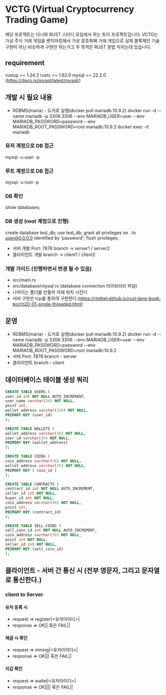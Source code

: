 # VCTG (Virtual Cryptocurrency Trading Game)

해당 프로젝트는 다나와 RUST 스터디 모임에서 하는 토이 프로젝트입니다.
VCTG는 가상 주식 거래 게임을 벤치마킹해서 가상 암호화폐 거래 게임으로
실제 블록체인 기술 구현이 아닌 비슷하게 구현만 하는거고 주 목적은 RUST 문법 익히는데 있습니다.

## requirement
rustup == 1.24.3
rustc  == 1.62.0
mysql  == 22.2.0 (https://docs.rs/mysql/latest/mysql/)

## 개발 시 필요 내용
- RDBMS(maria) - 도커로 실행(docker pull mariadb:10.9.2)
docker run -d --name mariadb -p 3306:3306 --env MARIADB_USER=user --env MARIADB_PASSWORD=password --env MARIADB_ROOT_PASSWORD=root mariadb:10.9.2
docker exec -it mariadb

### 유저 계정으로 DB 접근
mysql -u user -p
### 루트 계정으로 DB 접근
mysql -u root -p
### DB 확인
show databases;
### DB 생성 (root 계정으로 진행)
create database test_db;
use test_db;
grant all privileges on *.* to user@0.0.0.0 identified by 'password';
flush privileges;

- 서버 개발
Port: 7878
branch -> server1 / server2
- 클라이언트 개발
branch -> client1 / client2

### 개발 가이드 (진행하면서 변경 될 수 있음)
- src/main.rs 
- src/database/mysql.rs (database connection 라이브러리 파일)
- 나머지는 폴더를 만들어 아래 위치 시킨다
- 서버 구현은 tcp를 통하여 구현한다.(https://rinthel.github.io/rust-lang-book-ko/ch20-01-single-threaded.html)

## 운영
- RDBMS(maria) - 도커로 실행(docker pull mariadb:10.9.2)
docker run -d --name mariadb -p 3306:3306 --env MARIADB_USER=user --env MARIADB_PASSWORD=password --env MARIADB_ROOT_PASSWORD=root mariadb:10.9.2
- 서버
Port: 7878
branch - server
- 클라이언트
branch - client

## 데이터베이스 테이블 생성 쿼리
```sql
CREATE TABLE USERS (
user_id int NOT NULL AUTO_INCREMENT,
user_name varchar(36) NOT NULL,
point int,
wallet_address varchar(350) NOT NULL,
PRIMARY KEY (user_id)
);

CREATE TABLE WALLETS (
wallet_address varchar(36) NOT NULL,
user_id varchar(36) NOT NULL,
PRIMARY KEY (wallet_address)
);

CREATE TABLE COINS (
coin_address varchar(36) NOT NULL,
wallet_address varchar(36) NOT NULL,
PRIMARY KEY ( coin_id )
);

CREATE TABLE CONTRACTS (
contract_id int NOT NULL AUTO_INCREMENT,
seller_id int NOT NULL,
buyer_id int NOT NULL,
coin_address varchar(36) NOT NULL,
point int,
PRIMARY KEY (contract_id)
);

CREATE TABLE SELL_COINS (
sell_coin_id int NOT NULL AUTO_INCREMENT,
coin_address varchar(36) NOT NULL,
point int NOT NULL,
seller_id int NOT NULL,
PRIMARY KEY (sell_coin_id)
);
```

## 클라이언트 - 서버 간 통신 시 (전부 영문자, 그리고 문자열로 통신한다.)

### client to Server
#### 유저 등록 시 
- request => register|<유저아이디>|
- response => OK|<message>| 혹은 FAIL|<message>| 
#### 채굴 시 확인
- request => mining|<유저아이디>|
- response => OK|<message>|<coin address>| 혹은 FAIL|<message>|
#### 지갑 확인
- request => wallet|<유저아이디>|
- response => OK|<message>|<coin address1>|<coin address2>| 혹은 FAIL|<message>|

